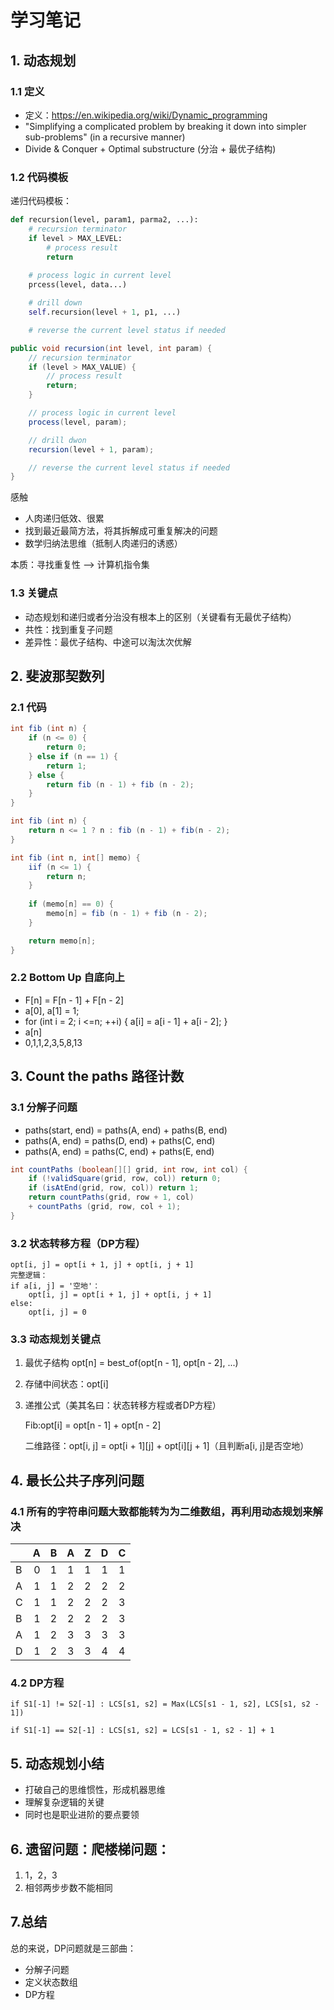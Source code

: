 # 学习笔记
## 1. 动态规划
### 1.1 定义
* 定义：https://en.wikipedia.org/wiki/Dynamic_programming
* "Simplifying a complicated problem by breaking it down into simpler sub-problems" (in a recursive manner)
* Divide & Conquer + Optimal substructure (分治 + 最优子结构)

### 1.2 代码模板

递归代码模板：
```python
def recursion(level, param1, parma2, ...):
    # recursion terminator
    if level > MAX_LEVEL:
        # process result
        return
    
    # process logic in current level
    prcess(level, data...)

    # drill down
    self.recursion(level + 1, p1, ...)

    # reverse the current level status if needed
```

```java
public void recursion(int level, int param) {
    // recursion terminator
    if (level > MAX_VALUE) {
        // process result
        return;
    }

    // process logic in current level
    process(level, param);

    // drill dwon
    recursion(level + 1, param);

    // reverse the current level status if needed
}
```
感触
* 人肉递归低效、很累
* 找到最近最简方法，将其拆解成可重复解决的问题
* 数学归纳法思维（抵制人肉递归的诱惑）

本质：寻找重复性 --> 计算机指令集

### 1.3 关键点
* 动态规划和递归或者分治没有根本上的区别（关键看有无最优子结构）
* 共性：找到重复子问题
* 差异性：最优子结构、中途可以淘汰次优解

## 2. 斐波那契数列
### 2.1 代码
```java
int fib (int n) {
    if (n <= 0) {
        return 0;
    } else if (n == 1) {
        return 1;
    } else {
        return fib (n - 1) + fib (n - 2);
    }
}
```

```java
int fib (int n) {
    return n <= 1 ? n : fib (n - 1) + fib(n - 2);
}
```

```java
int fib (int n, int[] memo) {
    iif (n <= 1) {
        return n;
    } 
    
    if (memo[n] == 0) {
        memo[n] = fib (n - 1) + fib (n - 2);
    }

    return memo[n];
}
```

### 2.2 Bottom Up 自底向上
* F[n] = F[n - 1] + F[n - 2]
* a[0], a[1] = 1;
*  for (int i = 2; i <=n; ++i) {
      a[i] = a[i - 1] + a[i - 2];
  }
* a[n]
* 0,1,1,2,3,5,8,13

## 3. Count the paths 路径计数
### 3.1 分解子问题
* paths(start, end) = paths(A, end) + paths(B, end)
* paths(A, end) = paths(D, end) + paths(C, end)
* paths(A, end) = paths(C, end) + paths(E, end)

```java
int countPaths (boolean[][] grid, int row, int col) {
    if (!validSquare(grid, row, col)) return 0;
    if (isAtEnd(grid, row, col)) return 1;
    return countPaths(grid, row + 1, col) 
    + countPaths (grid, row, col + 1);  
}
```
### 3.2 状态转移方程（DP方程）

    opt[i, j] = opt[i + 1, j] + opt[i, j + 1]
    完整逻辑：
    if a[i, j] = '空地'：
        opt[i, j] = opt[i + 1, j] + opt[i, j + 1]
    else:
        opt[i, j] = 0

### 3.3 动态规划关键点
1. 最优子结构 opt[n] = best_of(opt[n - 1], opt[n - 2], ...)
2. 存储中间状态：opt[i]
3. 递推公式（美其名曰：状态转移方程或者DP方程）
   
   Fib:opt[i] = opt[n - 1] + opt[n - 2]

   二维路径：opt[i, j] = opt[i + 1][j] + opt[i][j + 1]（且判断a[i, j]是否空地）

## 4. 最长公共子序列问题
### 4.1 所有的字符串问题大致都能转为为二维数组，再利用动态规划来解决

|     |    A  |   B    |    A   |    Z   |    D   |    C   |
| --- | -----:|:------:|:------:|:------:|:------:|:------:|
| B   |    0  |   1    |   1    |   1    |   1    |   1    |     
| A   |    1  |   1    |   2    |   2    |   2    |   2    |
| C   |    1  |   1    |   2    |   2    |   2    |   3    |
| B   |    1  |   2    |   2    |   2    |   2    |   3    |
| A   |    1  |   2    |   3    |   3    |   3    |   3    |
| D   |    1  |   2    |   3    |   3    |   4    |   4    |

### 4.2 DP方程
    
    if S1[-1] != S2[-1] : LCS[s1, s2] = Max(LCS[s1 - 1, s2], LCS[s1, s2 - 1])

    if S1[-1] == S2[-1] : LCS[s1, s2] = LCS[s1 - 1, s2 - 1] + 1


## 5. 动态规划小结
* 打破自己的思维惯性，形成机器思维
* 理解复杂逻辑的关键
* 同时也是职业进阶的要点要领

## 6. 遗留问题：爬楼梯问题：
1. 1，2，3
2. 相邻两步步数不能相同

## 7.总结
总的来说，DP问题就是三部曲：
* 分解子问题
* 定义状态数组
* DP方程

